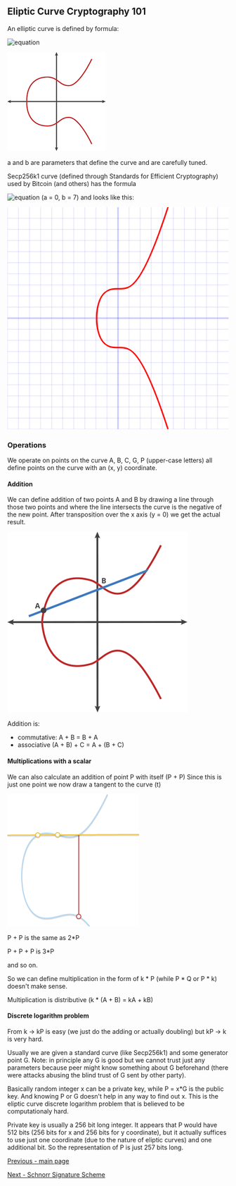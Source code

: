 ## Eliptic Curve Cryptography 101

An elliptic curve is defined by formula:

![equation](https://render.githubusercontent.com/render/math?math={\color{white}\y%5E2%3Dx%5E3%2Bax%2Bb})

![image](ecc.png)

a and b are parameters that define the curve and are carefully tuned.

Secp256k1 curve (defined through Standards for Efficient Cryptography) used by Bitcoin (and others) has the formula

![equation](https://render.githubusercontent.com/render/math?math={\color{white}\y%5E2%3Dx%5E3%2B7}) (a = 0, b = 7) and looks like this:

![image](Secp256k1.png)

### Operations

We operate on points on the curve A, B, C, G, P (upper-case letters) all define points on the curve with an (x, y) coordinate.

#### Addition

We can define addition of two points A and B by drawing a line through those two points and where the line intersects the curve is the negative of the new point. After transposition over the x axis (y = 0) we get the actual result.

![image](addition.gif)

Addition is:
* commutative: A + B = B + A
* associative (A + B) + C = A + (B + C)

#### Multiplications with a scalar

We can also calculate an addition of point P with itself (P + P)
Since this is just one point we now draw a tangent to the curve (t)

![image](pplusp.gif)

P + P is the same as 2*P

P + P + P is 3*P 

and so on.

So we can define multiplication in the form of k * P (while P * Q or P * k) doesn't make sense.

Multiplication is distributive (k * (A + B) = kA + kB)

#### Discrete logarithm problem

From k -> kP is easy (we just do the adding or actually doubling) but kP -> k is very hard.

Usually we are given a standard curve (like Secp256k1) and some generator point G. Note: in principle any G is good but we cannot trust just any parameters because peer might know something about G beforehand (there were attacks abusing the blind trust of G sent by other party).

Basically random integer x can be a private key, while P = x*G is the public key. And knowing P or G doesn't help in any way to find out x. This is the eliptic curve discrete logarithm problem that is believed to be computationaly hard.

Private key is usually a 256 bit long integer. It appears that P would have 512 bits (256 bits for x and 256 bits for y coordinate), but it actually suffices to use just one coordinate (due to the nature of eliptic curves) and one additional bit. So the representation of P is just 257 bits long.

[Previous - main page](./README.md) 

[Next - Schnorr Signature Scheme](./schnorr.md)